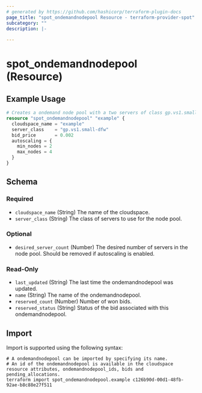 ```yaml
---
# generated by https://github.com/hashicorp/terraform-plugin-docs
page_title: "spot_ondemandnodepool Resource - terraform-provider-spot"
subcategory: ""
description: |-
  
---
```


# spot_ondemandnodepool (Resource)



## Example Usage

```terraform
# Creates a ondemand node pool with a two servers of class gp.vs1.small-dfw.
resource "spot_ondemandnodepool" "example" {
  cloudspace_name = "example"
  server_class    = "gp.vs1.small-dfw"
  bid_price       = 0.002
  autoscaling = {
    min_nodes = 2
    max_nodes = 4
  }
}
```

<!-- schema generated by tfplugindocs -->
## Schema

### Required

- `cloudspace_name` (String) The name of the cloudspace.
- `server_class` (String) The class of servers to use for the node pool.

### Optional

- `desired_server_count` (Number) The desired number of servers in the node pool. Should be removed if autoscaling is enabled.

### Read-Only

- `last_updated` (String) The last time the ondemandnodepool was updated.
- `name` (String) The name of the ondemandnodepool.
- `reserved_count` (Number) Number of won bids.
- `reserved_status` (String) Status of the bid associated with this ondemandnodepool.

## Import

Import is supported using the following syntax:

```shell
# A ondemandnodepool can be imported by specifying its name.
# An id of the ondemandnodepool is available in the cloudspace resource attributes, ondemandnodepool_ids, bids and pending_allocations.
terraform import spot_ondemandnodepool.example c126b90d-00d1-48fb-92ae-b8c88e27f511
```
